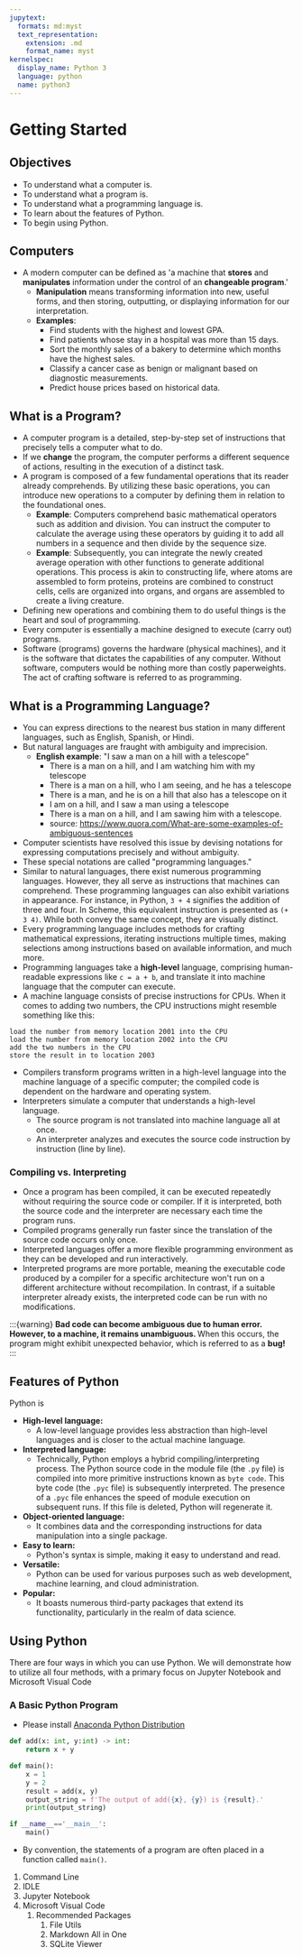 ```yaml
---
jupytext:
  formats: md:myst
  text_representation:
    extension: .md
    format_name: myst
kernelspec:
  display_name: Python 3
  language: python
  name: python3
---
```


# Getting Started

## Objectives

- To understand what a computer is.
- To understand what a program is.
- To understand what a programming language is.
- To learn about the features of Python.
- To begin using Python.

## Computers

- A modern computer can be defined as 'a machine that **stores** and **manipulates** information under the control of an **changeable program**.'
  - **Manipulation** means transforming information into new, useful forms, and then storing, outputting, or displaying information for our interpretation.
  - **Examples**:
    - Find students with the highest and lowest GPA.
    - Find patients whose stay in a hospital was more than 15 days.
    - Sort the monthly sales of a bakery to determine which months have the highest sales.
    - Classify a cancer case as benign or malignant based on diagnostic measurements.
    - Predict house prices based on historical data.

## What is a Program?

- A computer program is a detailed, step-by-step set of instructions that precisely tells a computer what to do.
- If we **change** the program, the computer performs a different sequence of actions, resulting in the execution of a distinct task.
- A program is composed of a few fundamental operations that its reader already comprehends. By utilizing these basic operations, you can introduce new operations to a computer by defining them in relation to the foundational ones.
  - **Example**: Computers comprehend basic mathematical operators such as addition and division. You can instruct the computer to calculate the average using these operators by guiding it to add all numbers in a sequence and then divide by the sequence size.
  - **Example**: Subsequently, you can integrate the newly created average operation with other functions to generate additional operations. This process is akin to constructing life, where atoms are assembled to form proteins, proteins are combined to construct cells, cells are organized into organs, and organs are assembled to create a living creature.
- Defining new operations and combining them to do useful things is the heart and soul of programming.
- Every computer is essentially a machine designed to execute (carry out) programs.
- Software (programs) governs the hardware (physical machines), and it is the software that dictates the capabilities of any computer. Without software, computers would be nothing more than costly paperweights. The act of crafting software is referred to as programming.

## What is a Programming Language?

- You can express directions to the nearest bus station in many different languages, such as English, Spanish, or Hindi.
- But natural languages are fraught with ambiguity and imprecision.
  - **English example**: "I saw a man on a hill with a telescope"
    - There is a man on a hill, and I am watching him with my telescope
    - There is a man on a hill, who I am seeing, and he has a telescope
    - There is a man, and he is on a hill that also has a telescope on it
    - I am on a hill, and I saw a man using a telescope
    - There is a man on a hill, and I am sawing him with a telescope.
    - source: <https://www.quora.com/What-are-some-examples-of-ambiguous-sentences>
- Computer scientists have resolved this issue by devising notations for expressing computations precisely and without ambiguity.
- These special notations are called "programming languages."
- Similar to natural languages, there exist numerous programming languages. However, they all serve as instructions that machines can comprehend. These programming languages can also exhibit variations in appearance. For instance, in Python, `3 + 4` signifies the addition of three and four. In Scheme, this equivalent instruction is presented as `(+ 3 4)`. While both convey the same concept, they are visually distinct.
- Every programming language includes methods for crafting mathematical expressions, iterating instructions multiple times, making selections among instructions based on available information, and much more.
- Programming languages take a **high-level** language, comprising human-readable expressions like `c = a + b`, and translate it into machine language that the computer can execute.
- A machine language consists of precise instructions for CPUs. When it comes to adding two numbers, the CPU instructions might resemble something like this:

```text
load the number from memory location 2001 into the CPU
load the number from memory location 2002 into the CPU
add the two numbers in the CPU
store the result in to location 2003
```

- Compilers transform programs written in a high-level language into the machine language of a specific computer; the compiled code is dependent on the hardware and operating system.
- Interpreters simulate a computer that understands a high-level language.
  - The source program is not translated into machine language all at once.
  - An interpreter analyzes and executes the source code instruction by instruction (line by line).

### Compiling vs. Interpreting

- Once a program has been compiled, it can be executed repeatedly without requiring the source code or compiler. If it is interpreted, both the source code and the interpreter are necessary each time the program runs.
- Compiled programs generally run faster since the translation of the source code occurs only once.
- Interpreted languages offer a more flexible programming environment as they can be developed and run interactively.
- Interpreted programs are more portable, meaning the executable code produced by a compiler for a specific architecture won't run on a different architecture without recompilation. In contrast, if a suitable interpreter already exists, the interpreted code can be run with no modifications.

:::{warning}
<strong> Bad code can become ambiguous due to human error. However, to a machine, it remains unambiguous. </strong>  When this occurs, the program might exhibit unexpected behavior, which is referred to as a **bug!**
:::

## Features of Python

Python is

- **High-level language:**
  - A low-level language provides less abstraction than high-level languages and is closer to the actual machine language.
- **Interpreted language:**
  - Technically, Python employs a hybrid compiling/interpreting process. The Python source code in the module file (the `.py` file) is compiled into more primitive instructions known as `byte code`. This byte code (the `.pyc` file) is subsequently interpreted. The presence of a `.pyc` file enhances the speed of module execution on subsequent runs. If this file is deleted, Python will regenerate it.
- **Object-oriented language:**
  - It combines data and the corresponding instructions for data manipulation into a single package.
- **Easy to learn:**
  - Python's syntax is simple, making it easy to understand and read.
- **Versatile:**
  - Python can be used for various purposes such as web development, machine learning, and cloud administration.
- **Popular:**
  - It boasts numerous third-party packages that extend its functionality, particularly in the realm of data science.

## Using Python

There are four ways in which you can use Python. We will demonstrate how to utilize all four methods, with a primary focus on Jupyter Notebook and Microsoft Visual Code

### A Basic Python Program

- Please install [Anaconda Python Distribution](https://www.anaconda.com/products/distribution)

```python
def add(x: int, y:int) -> int:
    return x + y

def main():
    x = 1
    y = 2
    result = add(x, y)
    output_string = f'The output of add({x}, {y}) is {result}.'
    print(output_string)

if __name__=='__main__':
    main()
```

- By convention, the statements of a program are often placed in a function called `main()`.

1. Command Line
2. IDLE
3. Jupyter Notebook
4. Microsoft Visual Code
   1. Recommended Packages
      1. File Utils
      2. Markdown All in One
      3. SQLite Viewer
